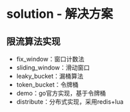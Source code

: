 # solution - 解决方案

## 限流算法实现

- fix_window：窗口计数法
- sliding_window：滑动窗口
- leaky_bucket：漏桶算法
- token_bucket：令牌桶
- demo：go官方实现，基于令牌桶
- distribute：分布式实现，采用redis+lua
